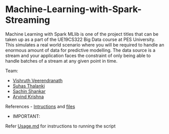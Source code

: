 # Machine-Learning-with-Spark-Streaming
Machine Learning with Spark MLlib is one of the project titles that can be taken up as a part of the UE19CS322 Big Data course at PES University. This simulates a real world scenario where you will be required to handle an enormous amount of data for predictive modelling. The data source is a stream and your application faces the constraint of only being able to handle batches of a stream at any given point in time.

Team:

* [Vishruth Veerendranath](https://github.com/vishruth-v)
* [Suhas Thalanki](https://github.com/thesuhas)
* [Sachin Shankar](https://github.com/sach-12)
* [Arvind Krishna](https://github.com/ArvindAROO)


References - [Intructions](https://cloud-computing-big-data.github.io/mlss.html) and [files](https://drive.google.com/drive/folders/1hKe06r4TYxqQOwEOUrk6i9e15Vt2EZGC)

* IMPORTANT:

Refer [Usage.md](/docs/Usage.md) for instructions to running the script